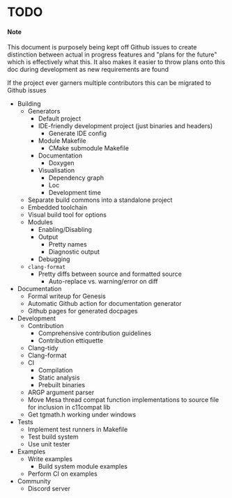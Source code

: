 # TODO

#### Note
This document is purposely being kept off Github issues to create distinction between actual in progress features and "plans for the future" which is effectively what this. It also makes it easier to throw plans onto this doc during development as new requirements are found

If the project ever garners multiple contributors this can be migrated to Github issues

- Building
    - Generators
        - Default project
        - IDE-friendly development project (just binaries and headers)
            - Generate IDE config
        - Module Makefile
            - CMake submodule Makefile
        - Documentation
            - Doxygen
        - Visualisation
            - Dependency graph
            - Loc
            - Development time
    - Separate build commons into a standalone project
    - Embedded toolchain
    - Visual build tool for options
    - Modules
        - Enabling/Disabling
        - Output
            - Pretty names
            - Diagnostic output
        - Debugging
    - `clang-format`
        - Pretty diffs between source and formatted source
            - Auto-replace vs. warning/error on diff
- Documentation
    - Formal writeup for Genesis
    - Automatic Github action for documentation generator
    - Github pages for generated docpages
- Development
    - Contribution
        - Comprehensive contribution guidelines
        - Contribution ettiquette
    - Clang-tidy
    - Clang-format
    - CI
        - Compilation
        - Static analysis
        - Prebuilt binaries
    - ARGP argument parser
    - Move Mesa thread compat function implementations to source file for inclusion in c11compat lib
    - Get tgmath.h working under windows
- Tests
    - Implement test runners in Makefile
    - Test build system
    - Use unit tester
- Examples
    - Write examples
        - Build system module examples
    - Perform CI on examples
- Community
    - Discord server
